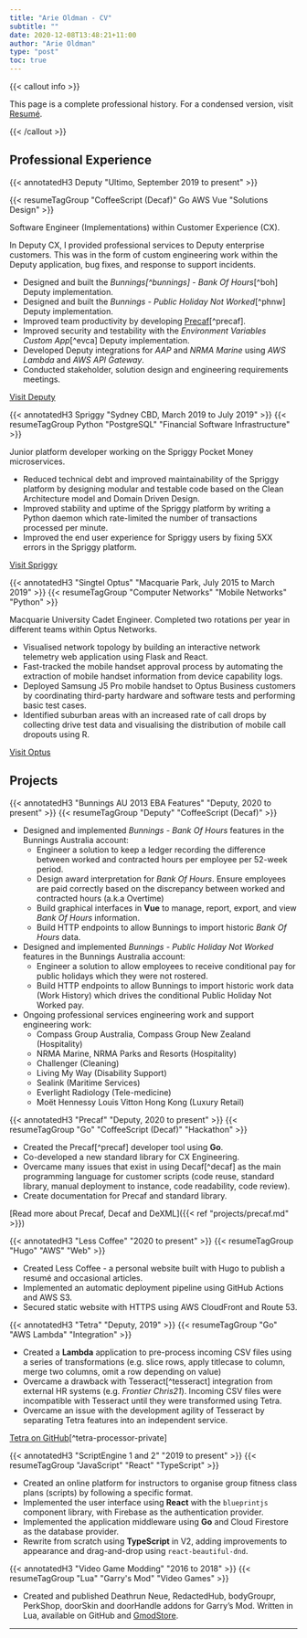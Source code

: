 ```yaml
---
title: "Arie Oldman - CV"
subtitle: ""
date: 2020-12-08T13:48:21+11:00
author: "Arie Oldman"
type: "post"
toc: true
---
```


{{< callout info >}}

This page is a complete professional history. For a condensed version, visit
[Resumé](/resume).

{{< /callout >}}
<br/>

## Professional Experience

{{< annotatedH3 Deputy "Ultimo, September 2019 to present" >}}

{{< resumeTagGroup "CoffeeScript (Decaf)" Go AWS Vue "Solutions Design" >}}

Software Engineer (Implementations) within Customer Experience (CX).

In Deputy CX, I provided professional services to Deputy enterprise customers.
This was in the form of custom engineering work within the Deputy
application, bug fixes, and response to support incidents.

* Designed and built the _Bunnings[^bunnings] - Bank Of Hours_[^boh] Deputy implementation.
* Designed and built the _Bunnings - Public Holiday Not Worked_[^phnw] Deputy implementation.
* Improved team productivity by developing [Precaf](#precaf)[^precaf].
* Improved security and testability with the _Environment Variables Custom App_[^evca] Deputy implementation.
* Developed Deputy integrations for _AAP_ and _NRMA Marine_ using _AWS Lambda_ and _AWS API Gateway_.
* Conducted stakeholder, solution design and engineering requirements meetings.

[Visit Deputy](https://deputy.com)

{{< annotatedH3 Spriggy "Sydney CBD, March 2019 to July 2019" >}}
{{< resumeTagGroup Python "PostgreSQL" "Financial Software Infrastructure" >}}

Junior platform developer working on the Spriggy Pocket Money microservices.

* Reduced technical debt and improved maintainability of the Spriggy platform by designing modular and testable code based on the Clean Architecture model and Domain Driven Design.
* Improved stability and uptime of the Spriggy platform by writing a Python daemon which rate-limited the number of transactions processed per minute.
* Improved the end user experience for Spriggy users by fixing 5XX errors in the Spriggy platform.

[Visit Spriggy](https://spriggy.com.au/)

{{< annotatedH3 "Singtel Optus" "Macquarie Park, July 2015 to March 2019" >}}
{{< resumeTagGroup "Computer Networks" "Mobile Networks" "Python" >}}

Macquarie University Cadet Engineer. Completed two rotations per year in different teams within Optus Networks.

* Visualised network topology by building an interactive network telemetry web application using Flask and React.
* Fast-tracked the mobile handset approval process by automating the extraction of mobile handset information from device capability logs.
* Deployed Samsung J5 Pro mobile handset to Optus Business customers by coordinating third-party hardware and software tests and performing basic test cases.
* Identified suburban areas with an increased rate of call drops by collecting drive test data and visualising the distribution of mobile call dropouts using R.

[Visit Optus](https://optus.com.au)


## Projects

{{< annotatedH3 "Bunnings AU 2013 EBA Features" "Deputy, 2020 to present" >}}
{{< resumeTagGroup "Deputy" "CoffeeScript (Decaf)" >}}

* Designed and implemented _Bunnings - Bank Of Hours_ features in the Bunnings
  Australia account:
    * Engineer a solution to keep a ledger recording the difference between 
      worked and contracted hours per employee per 52-week period.
    * Design award interpretation for _Bank Of Hours_. Ensure employees are paid
      correctly based on the discrepancy between worked and contracted hours 
      (a.k.a Overtime)
    * Build graphical interfaces in **Vue** to manage, report, export, and view 
      _Bank Of Hours_ information.
    * Build HTTP endpoints to allow Bunnings to import historic _Bank Of Hours_ 
      data.
* Designed and implemented _Bunnings - Public Holiday Not Worked_ features in
  the Bunnings Australia account:
    * Engineer a solution to allow employees to receive conditional pay for 
      public holidays which they were not rostered.
    * Build HTTP endpoints to allow Bunnings to import historic work data (Work
      History) which drives the conditional Public Holiday Not Worked pay.
* Ongoing professional services engineering work and support engineering work:
    * Compass Group Australia, Compass Group New Zealand (Hospitality)
    * NRMA Marine, NRMA Parks and Resorts (Hospitality)
    * Challenger (Cleaning)
    * Living My Way (Disability Support)
    * Sealink (Maritime Services)
    * Everlight Radiology (Tele-medicine)
    * Moët Hennessy Louis Vitton Hong Kong (Luxury Retail)

{{< annotatedH3 "Precaf" "Deputy, 2020 to present" >}}
{{< resumeTagGroup "Go" "CoffeeScript (Decaf)" "Hackathon" >}}

* Created the Precaf[^precaf] developer tool using **Go**.
* Co-developed a new standard library for CX Engineering.
* Overcame many issues that exist in using Decaf[^decaf] as the main programming language for customer scripts (code reuse, standard library, manual deployment to instance, code readability, code review).
* Create documentation for Precaf and standard library.

[Read more about Precaf, Decaf and DeXML]({{< ref "projects/precaf.md" >}})

{{< annotatedH3 "Less Coffee" "2020 to present" >}}
{{< resumeTagGroup "Hugo" "AWS" "Web" >}}

* Created Less Coffee - a personal website built with Hugo to publish a resumé and occasional articles.
* Implemented an automatic deployment pipeline using GitHub Actions and AWS S3.
* Secured static website with HTTPS using AWS CloudFront and Route 53.

{{< annotatedH3 "Tetra" "Deputy, 2019" >}}
{{< resumeTagGroup "Go" "AWS Lambda" "Integration" >}}

* Created a **Lambda** application to pre-process incoming CSV files using a series of transformations (e.g. slice rows, apply titlecase to column, merge two columns, omit a row depending on value)
* Overcame a drawback with Tesseract[^tesseract] integration from external HR systems (e.g. _Frontier Chris21_). Incoming CSV files were incompatible with Tesseract until they were transformed using Tetra.
* Overcame an issue with the development agility of Tesseract by separating Tetra features into an independent service.

[Tetra on GitHub](https://github.com/Arizard/tetra)[^tetra-processor-private]

{{< annotatedH3 "ScriptEngine 1 and 2" "2019 to present" >}}
{{< resumeTagGroup "JavaScript" "React" "TypeScript" >}}

* Created an online platform for instructors to organise group fitness class plans (scripts) by following a specific format.
* Implemented the user interface using **React** with the `blueprintjs` component library, with Firebase as the authentication provider.
* Implemented the application middleware using **Go** and Cloud Firestore as the database provider.
* Rewrite from scratch using **TypeScript** in V2, adding improvements to appearance and drag-and-drop using `react-beautiful-dnd`.

{{< annotatedH3 "Video Game Modding" "2016 to 2018" >}}
{{< resumeTagGroup "Lua" "Garry's Mod" "Video Games" >}}

* Created and published Deathrun Neue, RedactedHub, bodyGroupr, PerkShop, doorSkin and doorHandle addons for Garry’s Mod. Written in Lua, available on GitHub and [GmodStore](https://www.gmodstore.com/teams/18/addons).

---

